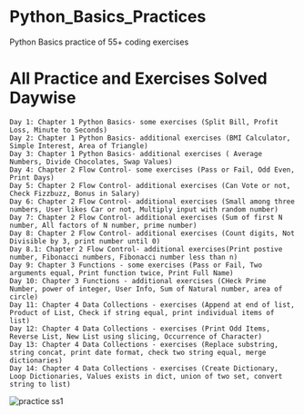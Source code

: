 # Python_Basics_Practices
Python Basics practice of 55+ coding exercises

# All Practice and Exercises Solved Daywise
    Day 1: Chapter 1 Python Basics- some exercises (Split Bill, Profit Loss, Minute to Seconds)
    Day 2: Chapter 1 Python Basics- additional exercises (BMI Calculator, Simple Interest, Area of Triangle)
    Day 3: Chapter 1 Python Basics- additional exercises ( Average Numbers, Divide Chocolates, Swap Values)
    Day 4: Chapter 2 Flow Control- some exercises (Pass or Fail, Odd Even, Print Days)
    Day 5: Chapter 2 Flow Control- additional exercises (Can Vote or not, Check Fizzbuzz, Bonus in Salary)
    Day 6: Chapter 2 Flow Control- additional exercises (Small among three numbers, User likes Car or not, Multiply input with random number)
    Day 7: Chapter 2 Flow Control- additional exercises (Sum of first N number, All factors of N number, prime number)
    Day 8: Chapter 2 Flow Control- additional exercises (Count digits, Not Divisible by 3, print number until 0)
    Day 8.1: Chapter 2 Flow Control- additional exercises(Print postive number, Fibonacci numbers, Fibonacci number less than n)
    Day 9: Chapter 3 Functions - some exercises (Pass or Fail, Two arguments equal, Print function twice, Print Full Name)
    Day 10: Chapter 3 Functions - additional exercises (CHeck Prime Number, power of integer, User Info, Sum of Natural number, area of circle)
    Day 11: Chapter 4 Data Collections - exercises (Append at end of list, Product of List, Check if string equal, print individual items of list)
    Day 12: Chapter 4 Data Collections - exercises (Print Odd Items, Reverse List, New List using slicing, Occurrence of Character)
    Day 13: Chapter 4 Data Collections - exercises (Replace substring, string concat, print date format, check two string equal, merge dictionaries)
    Day 14: Chapter 4 Data Collections - exercises (Create Dictionary, Loop Dictionaries, Values exists in dict, union of two set, convert string to list)

    

![practice ss1](https://github.com/user-attachments/assets/2e421dd5-2cbc-48ad-bbff-3613cc3ab0d5)    